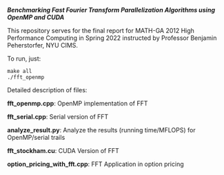 ***Benchmarking Fast Fourier Transform Parallelization Algorithms using OpenMP and CUDA***

This repository serves for the final report for MATH-GA 2012 High Performance Computing in Spring 2022 instructed by Professor Benjamin Peherstorfer, NYU CIMS.

To run, just: 
```
make all
./fft_openmp
```

Detailed description of files:

**fft_openmp.cpp**: OpenMP implementation of FFT

**fft_serial.cpp**: Serial version of FFT

**analyze_result.py**: Analyze the results (running time/MFLOPS) for OpenMP/serial trails

**fft_stockham.cu**: CUDA Version of FFT

**option_pricing_with_fft.cpp**: FFT Application in option pricing
